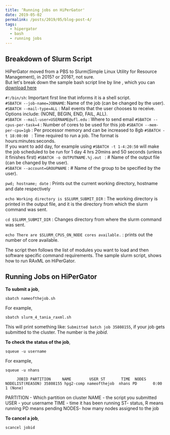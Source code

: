 ```yaml
---
title: ‘Running jobs on HiPerGator'
date: 2019-05-02
permalink: /posts/2019/05/blog-post-4/
tags:
  - hipergator
  - bash
  - running jobs
---
```


Breakdown of Slurm Script
------
HiPerGator moved from a PBS to Slurm(Simple Linux Utility for Resource Management), in 2015? or 2016?, not sure.  
But let's break down the sample bash script line by line , which you can [download here](http://NatyaHans.github.io/files/slurm_4_tania_raxml.sh)

`#!/bin/sh`: Important first line that informs it is a shell script.  
`#SBATCH --job-name=JOBNAME`: Name of the job (can be changed by the user).  
`#SBATCH --mail-type=ALL` :  Mail events that the user chooses to receive. Options include: (NONE, BEGIN, END, FAIL, ALL).  
`#SBATCH --mail-user=USERNAME@ufl.edu` : Where to send email 
`#SBATCH --cpus-per-task=4` :  Number of cores to be used for this job
`#SBATCH --mem-per-cpu=1gb` :  Per processor memory and can be increased to 8gb
`#SBATCH -t 18:00:00 ` : Time required to run a job. The format is hours:minutes:seconds.  
If you want to add day, for example using `#SBATCH -t 1-4:20:50` will make the job scheduled to be run for 1 day 4 hrs 20mins and 50 seconds (unless it finishes first) 
`#SBATCH -o OUTPUTNAME.%j.out ` :  # Name of the output file (can be changed by the user).  
`#SBATCH --account=GROUPNAME`  : # Name of the group to be specified by the user).

`pwd; hostname; date`  : Prints out the current working directory, hostname and date respectively 

`echo Working directory is $SLURM_SUBMIT_DIR`  : The working directory is printed in the output file, and it is the directory from which the slurm command was sent. 

`cd $SLURM_SUBMIT_DIR`  :  Changes directory from where the slurm command was sent.

`echo There are $SLURM_CPUS_ON_NODE cores available.` : prints out the number of core available. 

The script then follows the list of modules you want to load and then software specific command requirements. The sample slurm script, shows how to run RAxML on HiPerGator. 

Running Jobs on HiPerGator
------
**To submit a job**,

    sbatch nameofthejob.sh
    
For example,

    sbatch slurm_4_tania_raxml.sh

This will print something like: `Submitted batch job 35808155`, if your job gets submitted to the cluster. The number is the *jobid*. 

**To check the status of the job**,
    
    squeue -u username

For example,
  
    squeue -u nhans


`     JOBID PARTITION     NAME        USER ST       TIME  NODES NODELIST(REASON)
    35808155 hpg2-comp nameofthejob  nhans PD       0:00      1 (None)`
    
PARTITION - Which partition on cluster 
NAME - the script you submitted
USER - your username
TIME - time it has been running
ST- status, R means running PD means pending
NODES- how many nodes assigned to the job

**To cancel a job**,  

    scancel jobid




